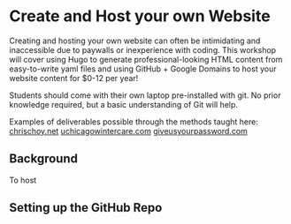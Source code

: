 # Create and Host your own Website
Creating and hosting your own website can often be intimidating and inaccessible due to paywalls or inexperience with coding. This workshop will cover using Hugo to generate professional-looking HTML content from easy-to-write yaml files and using GitHub + Google Domains to host your website content for $0-12 per year! 

Students should come with their own laptop pre-installed with git. No prior knowledge required, but a basic understanding of Git will help.

Examples of deliverables possible through the methods taught here:
[chrischoy.net](www.chrischoy.net)
[uchicagowintercare.com](www.uchicagowintercare.com)
[giveusyourpassword.com](www.giveusyourpassword.com)

## Background

To host

## Setting up the GitHub Repo

##
